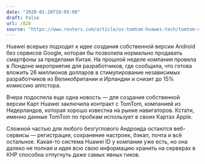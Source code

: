 ```yaml
---
date: "2020-01-20T10:09:00"
draft: False
url: /828
source: "https://www.reuters.com/article/us-tomtom-huawei-tech/tomtom-closes-deal-with-huawei-for-use-of-maps-and-services-spokesman-idUSKBN1ZG1SW"
---
```


Huawei всерьез подходит к идее создания собственной версии Android без сервисов Google, которая бы позволила нормально продавать смартфоны за пределами Китая. На прошлой неделе компания провела в Лондоне мероприятие для разработчиков, где сообщила, что готова вложить 26 миллионов долларов в стимулирование независимых разработчиков из Великобритании и Ирландии и снизит до 15% комиссию аппстора.

Вчера подоспела еще одна новость — для создания собственной версии Карт Huawei заключила контракт с TomTom, компанией из Нидерландов, которая хорошо известна на рынке навигаторов. Кстати, именно данные TomTom по пробкам использует в своих Картах Apple. 

Сложной частью для любого безгуглового Андроида остаются веб-сервисы — регистрация, сохранение настроек, бэкап, почта и всё остальное. Какая-то система Huawei ID у компании уже есть, но она далеко не полная и идея всю свою информацию хранить на серверах в КНР способна отпугнуть даже самых явных гиков.
